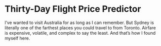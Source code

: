 # Thirty-Day Flight Price Predictor
I’ve wanted to visit Australia for as long as I can remember. But Sydney is literally one of the farthest places you could travel to from Toronto. Airfare is expensive, volatile, and complex to say the least. And that’s how I found myself here. 
